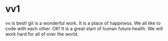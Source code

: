 # vv1
vv is best!
git is a wonderful work. It is a place of happiness. We all like to code with each other.
OK! It is a great start of human future health. We will work hard for all of over the world.
